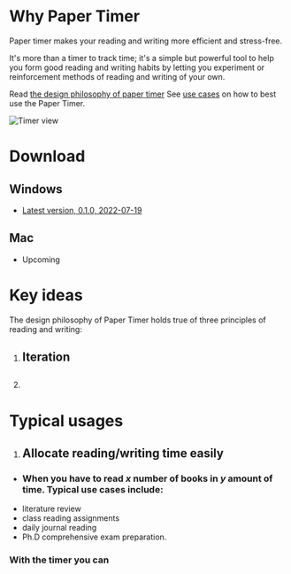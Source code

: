 # Why Paper Timer

Paper timer makes your reading and writing more efficient and stress-free. 

It's more than a timer to track time; it's a simple but powerful tool to help you form good reading and writing habits by letting you experiment or reinforcement methods of reading and writing of your own.


Read [the design philosophy of paper timer](#key-ideas)
See [use cases](#typical-usages) on how to best use the Paper Timer.

![Timer view]()

# Download

## Windows

- [Latest version, 0.1.0, 2022-07-19](https://github.com/boan-anbo/paper-timer-public/releases/download/0.1.0/Paper-timer_0.1.0_x64_en-US.msi)

## Mac

- Upcoming

# Key ideas

The design philosophy of Paper Timer holds true of three principles of reading and writing:

1. ## Iteration

2. ## 

# Typical usages

1. ## Allocate reading/writing time easily

- ### When you have to read _x_ number of books in _y_ amount of time. Typical use cases include:
- literature review
- class reading assignments
- daily journal reading
- Ph.D comprehensive exam preparation.

### With the timer you can



## 